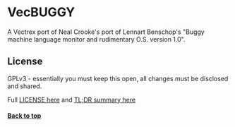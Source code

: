 # VecBUGGY

A Vectrex port of Neal Crooke's port of Lennart Benschop's "Buggy machine language monitor and rudimentary O.S. version 1.0".

## License

GPLv3 - essentially you must keep this open, all changes must be disclosed and shared.

Full [LICENSE here](https://github.com/phillipeaton/VecBUGGY/blob/master/LICENSE) and [TL;DR summary here](https://tldrlegal.com/license/gnu-general-public-license-v3-(gpl-3))

#### [Back to top](#VecBUGGY)
